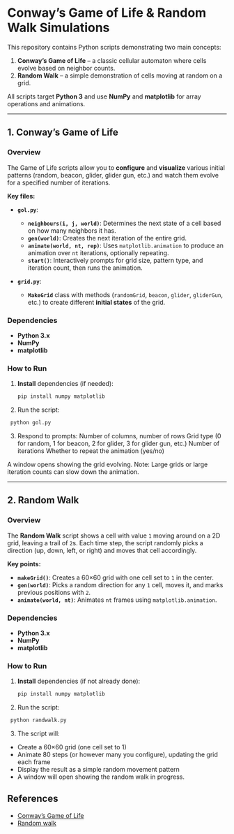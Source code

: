 # Conway’s Game of Life & Random Walk Simulations

This repository contains Python scripts demonstrating two main concepts:

1. **Conway’s Game of Life** – a classic cellular automaton where cells evolve based on neighbor counts.  
2. **Random Walk** – a simple demonstration of cells moving at random on a grid.

All scripts target **Python 3** and use **NumPy** and **matplotlib** for array operations and animations.

---

## 1. Conway’s Game of Life

### Overview

The Game of Life scripts allow you to **configure** and **visualize** various initial patterns (random, beacon, glider, glider gun, etc.) and watch them evolve for a specified number of iterations.

**Key files:**

- **`gol.py`**:
  - **`neighbours(i, j, world)`**: Determines the next state of a cell based on how many neighbors it has.
  - **`gen(world)`**: Creates the next iteration of the entire grid.
  - **`animate(world, nt, rep)`**: Uses `matplotlib.animation` to produce an animation over `nt` iterations, optionally repeating.
  - **`start()`**: Interactively prompts for grid size, pattern type, and iteration count, then runs the animation.

- **`grid.py`**:
  - **`MakeGrid`** class with methods (`randomGrid`, `beacon`, `glider`, `gliderGun`, etc.) to create different **initial states** of the grid.

### Dependencies

- **Python 3.x**
- **NumPy**
- **matplotlib**

### How to Run

1. **Install** dependencies (if needed):
   ```bash
   pip install numpy matplotlib
   ```

2. Run the script:
  ```bash
   python gol.py
  ```

3. Respond to prompts:
Number of columns, number of rows
Grid type (0 for random, 1 for beacon, 2 for glider, 3 for glider gun, etc.)
Number of iterations
Whether to repeat the animation (yes/no)

A window opens showing the grid evolving.
Note: Large grids or large iteration counts can slow down the animation.

---

## 2. Random Walk

### Overview

The **Random Walk** script shows a cell with value `1` moving around on a 2D grid, leaving a trail of `2`s. Each time step, the script randomly picks a direction (up, down, left, or right) and moves that cell accordingly.

**Key points:**

- **`makeGrid()`**: Creates a 60×60 grid with one cell set to `1` in the center.
- **`gen(world)`**: Picks a random direction for any `1` cell, moves it, and marks previous positions with `2`.
- **`animate(world, nt)`**: Animates `nt` frames using `matplotlib.animation`.

### Dependencies

- **Python 3.x**
- **NumPy**
- **matplotlib**

### How to Run

1. **Install** dependencies (if not already done):
   ```bash
   pip install numpy matplotlib
   ```

2. Run the script:
  ```bash
   python randwalk.py
```

3. The script will:
- Create a 60×60 grid (one cell set to 1)
- Animate 80 steps (or however many you configure), updating the grid each frame
- Display the result as a simple random movement pattern
- A window will open showing the random walk in progress.


## References

- [Conway’s Game of Life](https://en.wikipedia.org/wiki/Conway%27s_Game_of_Life)
- [Random walk](https://en.wikipedia.org/wiki/Random_walk)




